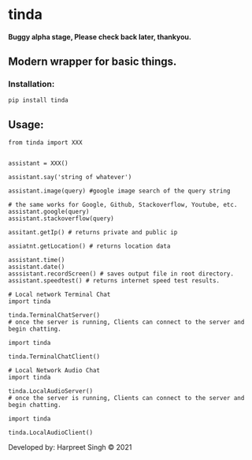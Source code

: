 # tinda
#### Buggy alpha stage, Please check back later, thankyou.
 
## Modern wrapper for basic things. 

### Installation:

```
pip install tinda

```

## Usage:

```
from tinda import XXX   


assistant = XXX()

assistant.say('string of whatever') 

assistant.image(query) #google image search of the query string

# the same works for Google, Github, Stackoverflow, Youtube, etc.
assistant.google(query)
assistant.stackoverflow(query) 

assitant.getIp() # returns private and public ip

assiatnt.getLocation() # returns location data

assistant.time() 
assistant.date()
asssistant.recordScreen() # saves output file in root directory.
assistant.speedtest() # returns internet speed test results.
```

```
# Local network Terminal Chat
import tinda

tinda.TerminalChatServer()
# once the server is running, Clients can connect to the server and begin chatting.

import tinda

tinda.TerminalChatClient()
```

```
# Local Network Audio Chat
import tinda

tinda.LocalAudioServer()
# once the server is running, Clients can connect to the server and begin chatting.

import tinda

tinda.LocalAudioClient()

```


Developed by:
Harpreet Singh © 2021
